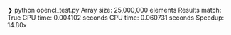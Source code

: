 ❯ python opencl_test.py 
Array size: 25,000,000 elements
Results match: True
GPU time: 0.004102 seconds
CPU time: 0.060731 seconds
Speedup: 14.80x
